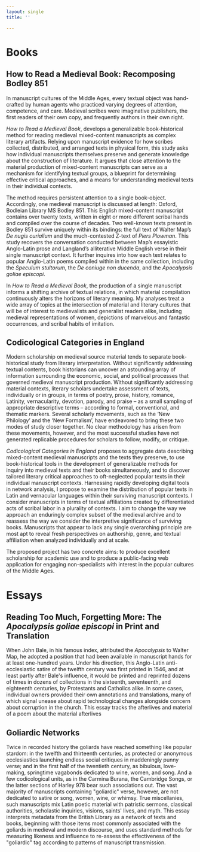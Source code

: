```yaml
---
layout: single
title: ''

---
```

# Books

## How to Read a Medieval Book: Recomposing Bodley 851

In manuscript cultures of the Middle Ages, every textual object was hand-crafted by human agents who practiced varying degrees of attention, competence, and care. Medieval scribes were imaginative publishers, the first readers of their own copy, and frequently authors in their own right.

_How to Read a Medieval Book_, develops a generalizable book-historical method for reading medieval mixed-content manuscripts as complex literary artifacts. Relying upon manuscript evidence for how scribes collected, distributed, and arranged texts in physical form, this study asks how individual manuscripts themselves preserve and generate knowledge about the construction of literature. It argues that close attention to the material production of mixed-content manuscripts can serve as a mechanism for identifying textual groups, a blueprint for determining effective critical approaches, and a means for understanding medieval texts in their individual contexts.

The method requires persistent attention to a single book-object. Accordingly, one medieval manuscript is discussed at length: Oxford, Bodleian Library MS Bodley 851. This English mixed-content manuscript contains over twenty texts, written in eight or more different scribal hands and compiled over the course of decades. Two well-known texts present in Bodley 851 survive uniquely within its bindings: the full text of Walter Map’s _De nugis curialium_ and the much-contested Z-text of _Piers Plowman_. This study recovers the conversation conducted between Map’s essayistic Anglo-Latin prose and Langland’s alliterative Middle English verse in their single manuscript context. It further inquires into how each text relates to popular Anglo-Latin poems compiled within in the same collection, including the _Speculum stultorum_, the _De coniuge non ducenda_, and the _Apocalypsis goliae episcopi_.

In _How to Read a Medieval Book_, the production of a single manuscript informs a shifting archive of textual relations, in which material compilation continuously alters the horizons of literary meaning. My analyses treat a wide array of topics at the intersection of material and literary cultures that will be of interest to medievalists and generalist readers alike, including medieval representations of women, depictions of marvelous and fantastic occurrences, and scribal habits of imitation.

## Codicological Categories in England

Modern scholarship on medieval source material tends to separate book-historical study from literary interpretation. Without significantly addressing textual contents, book historians can uncover an astounding array of information surrounding the economic, social, and political processes that governed medieval manuscript production. Without significantly addressing material contexts, literary scholars undertake assessment of texts, individually or in groups, in terms of poetry, prose, history, romance, Latinity, vernacularity, devotion, parody, and praise – as a small sampling of appropriate descriptive terms – according to formal, conventional, and thematic markers. Several scholarly movements, such as the ‘New Philology’ and the ‘New Formalism’, have endeavored to bring these two modes of study closer together. No clear methodology has arisen from these movements, however, and the most successful studies have not generated replicable procedures for scholars to follow, modify, or critique.

_Codicological Categories in England_ proposes to aggregate data describing mixed-content medieval manuscripts and the texts they preserve, to use book-historical tools in the development of generalizable methods for inquiry into medieval texts and their books simultaneously, and to discover tailored literary critical approaches to oft-neglected popular texts in their individual manuscript contexts. Harnessing rapidly developing digital tools in network analysis, I propose to examine the distribution of popular texts in Latin and vernacular languages within their surviving manuscript contexts. I consider manuscripts in terms of textual affiliations created by differentiated acts of scribal labor in a plurality of contexts. I aim to change the way we approach an enduringly complex subset of the medieval archive and to reassess the way we consider the interpretive significance of surviving books. Manuscripts that appear to lack any single overarching principle are most apt to reveal fresh perspectives on authorship, genre, and textual affiliation when analyzed individually and at scale.

The proposed project has two concrete aims: to produce excellent scholarship for academic use and to produce a public-facing web application for engaging non-specialists with interest in the popular cultures of the Middle Ages.

# Essays

## Reading Too Much, Forgetting More: The _Apocalypsis goliae episcopi_ in Print and Translation

When John Bale, in his famous index, attributed the _Apocalypsis_ to Walter Map, he adopted a position that had been available in manuscript hands for at least one-hundred years. Under his direction, this Anglo-Latin anti-ecclesiastic satire of the twelfth century was first printed in 1546, and at least partly after Bale's influence, it would be printed and reprinted dozens of times in dozens of collections in the sixteenth, seventeenth, and eighteenth centuries, by Protestants and Catholics alike. In some cases, individual owners provided their own annotations and translations, many of which signal unease about rapid technological changes alongside concern about corruption in the church. This essay tracks the afterlives and material  of a poem about the material afterlives

## Goliardic Networks

Twice in recorded history the goliards have reached something like popular stardom: in the twelfth and thirteenth centuries, as protected or anonymous ecclesiastics launching endless social critiques in maddeningly punny verse; and in the first half of the twentieth century, as bibulous, love-making, springtime vagabonds dedicated to wine, women, and song. And a few codicological units, as in the Carmina Burana, the Cambridge Songs, or the latter sections of Harley 978 bear such associations out. The vast majority of manuscripts containing "goliardic" verse, however, are not dedicated to satire or song, women, wine, or whimsy. True miscellanies, such manuscripts mix Latin poetic material with patristic sermons, classical authorities, scholastic inquiries, visions, saints' lives, and myth. This essay interprets metadata from the British Library as a network of texts and books, beginning with those items most commonly associated with the goliards in medieval and modern discourse, and uses standard methods for measuring likeness and influence to re-assess the effectiveness of the "goliardic" tag according to patterns of manuscript transmission.